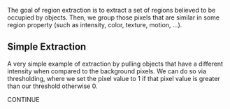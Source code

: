 The goal of region extraction is to extract a set of regions believed to be occupied by objects. Then, we group those pixels that are similar in some region property (such as intensity, color, texture, motion, ...). 

## Simple Extraction

A very simple example of extraction by pulling objects that have a different intensity when compared to the background pixels. We can do so via thresholding, where we set the pixel value to 1 if that pixel value is greater than our threshold otherwise 0. 

CONTINUE